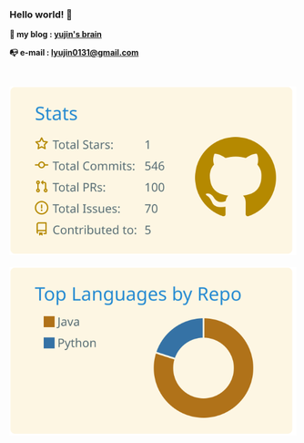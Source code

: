 ### Hello world! 🙌
 
 **📢 my blog : [yujin's brain](https://ddukbaegi.tistory.com)**
 
 <!-- **📃Resume : [Resume](https://www.jobkorea.co.kr/User/Resume/View?rNo=20099950)** --> 
 
 **📭 e-mail : lyujin0131@gmail.com**
 <!-- || ⭐ instagram : [u_zin19](https://www.instagram.com/u_zin19)**    -->
</br>
<p align="">   

<!-- ![](https://github.com/yujin0131/Profile/blob/master/profile-summary-card-output/solarized/0-profile-details.svg)
&nbsp; -->
![](https://github.com/yujin0131/Profile/blob/master/profile-summary-card-output/solarized/3-stats.svg)
&nbsp; ![](https://github.com/yujin0131/Profile/blob/master/profile-summary-card-output/solarized/1-repos-per-language.svg)
 
 <!-- 
 <a href="https://github.com/yujin0131/yujin0131">
  <img src="https://github-readme-stats.vercel.app/api?username=yujin0131&show_icons=true&line_height=40&count_private=true&hide=contribs" alt="yujin0131's GitHub Stats" />
</a>
 
 #### &nbsp;&nbsp;Stack &nbsp;&nbsp;&nbsp;&nbsp;&nbsp;&nbsp;&nbsp;&nbsp;&nbsp;&nbsp;&nbsp;&nbsp;&nbsp;&nbsp;&nbsp;&nbsp;&nbsp;&nbsp;&nbsp;&nbsp;&nbsp;&nbsp;&nbsp;&nbsp;&nbsp;&nbsp;&nbsp;&nbsp;&nbsp;&nbsp;&nbsp;&nbsp;&nbsp;&nbsp;&nbsp;&nbsp;&nbsp;&nbsp;&nbsp;&nbsp;&nbsp;&nbsp;&nbsp;&nbsp;&nbsp;&nbsp;&nbsp;&nbsp;&nbsp;&nbsp;&nbsp;&nbsp;&nbsp;&nbsp;&nbsp;&nbsp;&nbsp; A little 

&nbsp; ![java_page-0001](https://user-images.githubusercontent.com/57824259/127964413-c8d5aa7a-b43b-4a04-acba-a771b2b1c09a.jpg) &nbsp; 
![spring_page-0001](https://user-images.githubusercontent.com/57824259/127964457-67e734bb-3312-4689-95a3-4cf52a26d09c.jpg) &nbsp; 
![javascript_page-0001](https://user-images.githubusercontent.com/57824259/127964530-e6a91631-ef53-4c11-8991-1863dc7e45fb.jpg) &nbsp; 
![mysql_page-0001](https://user-images.githubusercontent.com/57824259/127964537-5be767fc-6296-41de-b180-6a8286918050.jpg)&nbsp;&nbsp;&nbsp;&nbsp;&nbsp;&nbsp;&nbsp;&nbsp;&nbsp;&nbsp;&nbsp;&nbsp;
 ![springboot_page-0001](https://user-images.githubusercontent.com/57824259/127964902-29cd4109-d8a5-4ece-8b0d-70e1408bb858.jpg) &nbsp; 
![docker_page-0001](https://user-images.githubusercontent.com/57824259/127964979-01c58c7f-cb26-4514-b57a-4f05772eb7f1.jpg) &nbsp; 
![oracle_page-0001](https://user-images.githubusercontent.com/57824259/127964542-66954d5e-28f1-42b0-9fa5-09da9ea9cc5e.jpg) &nbsp; 
![amazonaws_page-0001](https://user-images.githubusercontent.com/57824259/127964547-6a548f60-6996-43de-a470-02adc19daf06.jpg) &nbsp; 
 -->

<!-- <a href="https://github.com/yujin0131/yujin0131">
  <img src="https://github-readme-stats.vercel.app/api/top-langs/?username=yujin0131&hide=html" />
</a>
</p>
-->
<!--
**yujin0131/yujin0131** is a ✨ _special_ ✨ repository because its `README.md` (this file) appears on your GitHub profile.

Here are some ideas to get you started:

- 🔭 I’m currently working on ...
- 🌱 I’m currently learning ...
- 👯 I’m looking to collaborate on ...
- 🤔 I’m looking for help with ...
- 💬 Ask me about ...
- 📫 How to reach me: ...
- 😄 Pronouns: ...
- ⚡ Fun fact: ...
-->
